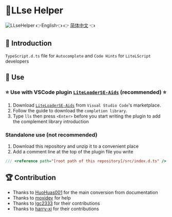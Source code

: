 # 🔨LLse Helper
![LLseHelper](https://socialify.git.ci/LiteLScript-Dev/LLseHelper/image?description=1&descriptionEditable=Auto-completion%20and%20code%20hints%20for%20LiteLScript%20developers&forks=1&issues=1&language=1&logo=https%3A%2F%2Favatars.githubusercontent.com%2Fu%2F88499428%3Fs%3D200%26v%3D4&name=1&owner=1&pulls=1&stargazers=1&theme=Light)
👉English👈 👉 [简体中文](README.md) 👈

## 📄 Introduction

`TypeScript.d.ts` file for `Autocomplete` and `Code Hints` for `LiteLScript` developers

## 🔧 Use

### ⭐ Use with VSCode plugin [`LiteLoaderSE-Aids`](https://github.com/LiteLScript-Dev/LiteLoaderSE-Aids) (recommended) ⭐

1. Download [`LiteLoaderSE-Aids`](https://marketplace.visualstudio.com/items?itemName=moxicat.LLScriptHelper) from `Visual Studio Code`'s marketplace.
2. Follow the guide to download the `completion library`.
3. Type `lls` then press `<Enter>` before you start writing the plugin to add the complement library introduction

### Standalone use (not recommended)
1. Download this repository and unzip it to a convenient place
2. Add a comment line at the top of the plugin file you write

```js
/// <reference path="[root path of this repository]/src/index.d.ts" />
```

## 🏆 Contribution

- Thanks to [HuoHuas001](https://github.com/HuoHuas001) for the main conversion from documentation
- Thanks to [moxidev](https://github.com/moxidev) for help
- Thanks to [lgc2333](https://github.com/lgc2333) for their contributions
- Thanks to [harry-xi](https://github.com/harry-xi) for their contributions
